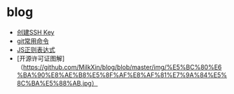 # blog
- [创建SSH Key](https://github.com/MilkXin/blog/issues/1)
- [git常用命令](https://github.com/MilkXin/blog/issues/2)
- [JS正则表达式](https://github.com/MilkXin/blog/issues/3)
- [开源许可证图解]（https://github.com/MilkXin/blog/blob/master/img/%E5%BC%80%E6%BA%90%E8%AE%B8%E5%8F%AF%E8%AF%81%E7%9A%84%E5%8C%BA%E5%88%AB.jpg）
